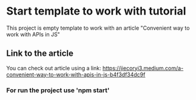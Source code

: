 # Start template to work with tutorial

This project is empty template to work with an article "Convenient way to work with APIs in JS"

## Link to the article

You can check out article using a link: https://jiecoryi3.medium.com/a-convenient-way-to-work-with-apis-in-js-b4f3df34dc9f

### For run the project use 'npm start'
